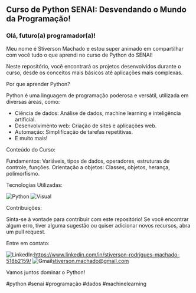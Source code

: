 ##  Curso de Python SENAI: Desvendando o Mundo da Programação! 

###  Olá, futuro(a) programador(a)! 

Meu nome é Stiverson Machado e estou super animado em compartilhar com você tudo o que aprendi no curso de Python do SENAI! 

Neste repositório, você encontrará os projetos desenvolvidos durante o curso, desde os conceitos mais básicos até aplicações mais complexas. 

Por que aprender Python? 

Python é uma linguagem de programação poderosa e versátil, utilizada em diversas áreas, como:

* Ciência de dados: Análise de dados, machine learning e inteligência artificial.
* Desenvolvimento web: Criação de sites e aplicações web.
* Automação: Simplificação de tarefas repetitivas.
* E muito mais!

 Conteúdo do Curso:

Fundamentos: Variáveis, tipos de dados, operadores, estruturas de controle, funções.
Orientação a objetos: Classes, objetos, herança, polimorfismo.


Tecnologias Utilizadas:

![Python](https://img.shields.io/badge/python-3776AB?style=for-the-badge&logo=python&logoColor=white)
![Visual](https://img.shields.io/badge/Visual_Studio_Code-0078D4?style=for-the-badge&logo=visual%20studio%20code&logoColor=white)

Contribuições:

Sinta-se à vontade para contribuir com este repositório! Se você encontrar algum erro, tiver alguma sugestão ou quiser adicionar novos recursos, abra um pull request.

Entre em contato:

![LinkedIn](https://img.shields.io/badge/LinkedIn-0077B5?style=for-the-badge&logo=linkedin&logoColor=white):https://www.linkedin.com/in/stiverson-rodrigues-machado-518b2159/
![Gmail](https://img.shields.io/badge/Gmail-D14836?style=for-the-badge&logo=gmail&logoColor=white)stiverson.machado@gmail.com


Vamos juntos dominar o Python! 

#python #senai #programação #dados #machinelearning
